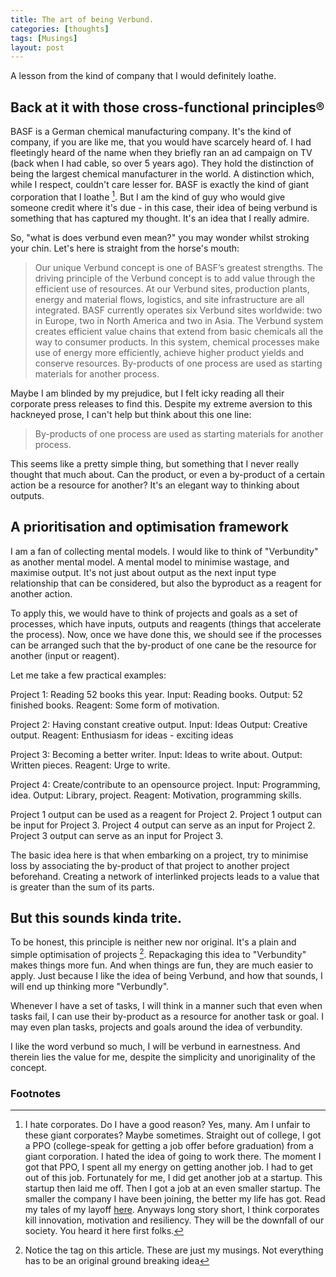 ```yaml
---
title: The art of being Verbund.
categories: [thoughts]
tags: [Musings]
layout: post
---
```


A lesson from the kind of company that I would definitely loathe. 

## Back at it with those cross-functional principles®

BASF is a German chemical manufacturing company. It's the kind of company, if you are like me, that you would have scarcely heard of. I had fleetingly heard of the name when they briefly ran an ad campaign on TV (back when I had cable, so over 5 years ago). They hold the distinction of being the largest chemical manufacturer in the world. A distinction which, while I respect, couldn't care lesser for. BASF is exactly the kind of giant corporation that I loathe [^1]. But I am the kind of guy who would give someone credit where it's due - in this case, their idea of being verbund is something that has captured my thought. It's an idea that I really admire.

So, "what is does verbund even mean?" you may wonder whilst stroking your chin. Let's here is straight from the horse's mouth:

> Our unique Verbund concept is one of BASF’s greatest strengths. The driving principle of the Verbund concept is to add value through the efficient use of resources. At our Verbund sites, production plants, energy and material flows, logistics, and site infrastructure are all integrated. BASF currently operates six Verbund sites worldwide: two in Europe, two in North America and two in Asia.
 The Verbund system creates efficient value chains that extend from basic chemicals all the way to consumer products. In this system, chemical processes make use of energy more efficiently, achieve higher product yields and conserve resources. By-products of one process are used as starting materials for another process.

Maybe I am blinded by my prejudice, but I felt icky reading all their corporate press releases to find this. Despite my extreme aversion to this hackneyed prose, I can't help but think about this one line:

>  By-products of one process are used as starting materials for another process.

This seems like a pretty simple thing, but something that I never really thought that much about. Can the product, or even a by-product of a certain action be a resource for another? It's an elegant way to thinking about outputs.

## A prioritisation and optimisation framework
I am a fan of collecting mental models. I would like to think of "Verbundity" as another mental model. A mental model to minimise wastage, and maximise output. It's not just about output as the next input type relationship that can be considered, but also the byproduct as a reagent for another action. 

To apply this, we would have to think of projects and goals as a set of processes, which have inputs, outputs and reagents (things that accelerate the process). Now, once we have done this, we should see if the processes can be arranged such that the by-product of one cane be the resource for another (input or reagent).

Let me take a few practical examples:

Project 1: Reading 52 books this year.
Input: Reading books.
Output: 52 finished books.
Reagent: Some form of motivation.

Project 2: Having constant creative output.
Input: Ideas
Output: Creative output.
Reagent: Enthusiasm for ideas - exciting ideas

Project 3: Becoming a better writer.
Input: Ideas to write about.
Output: Written pieces.
Reagent: Urge to write.

Project 4: Create/contribute to an opensource project.
Input: Programming, idea.
Output: Library, project.
Reagent: Motivation, programming skills.

Project 1 output can be used as a reagent for Project 2. Project 1 output can be input for Project 3. Project 4 output can serve as an input for Project 2. Project 3 output can serve as an input for Project 3. 

The basic idea here is that when embarking on a project, try to minimise loss by associating the by-product of that project to another project beforehand. Creating a network of interlinked projects leads to a value that is greater than the sum of its parts.

## But this sounds kinda trite.
To be honest, this principle is neither new nor original. It's a plain and simple optimisation of projects [^3]. Repackaging this idea to "Verbundity" makes things more fun. And when things are fun, they are much easier to apply. Just because I like the idea of being Verbund, and how that sounds, I will end up thinking more "Verbundly".

Whenever I have a set of tasks, I will think in a manner such that even when tasks fail, I can use their by-product as a resource for another task or goal. I may even plan tasks, projects and goals around the idea of verbundity. 

I like the word verbund so much, I will be verbund in earnestness. And therein lies the value for me, despite the simplicity and unoriginality of the concept.


### Footnotes
[^1]: I hate corporates. Do I have a good reason? Yes, many. Am I unfair to these giant corporates? Maybe sometimes. Straight out of college, I got a PPO (college-speak for getting a job offer before graduation) from a giant corporation. I hated the idea of going to work there. The moment I got that PPO, I spent all my energy on getting another job. I had to get out of this job. Fortunately for me, I did get another job at a startup. This startup then laid me off. Then I got a job at an even smaller startup. The smaller the company I have been joining, the better my life has got. Read my tales of my layoff [here](https://advait.live/layoff/). Anyways long story short, I think corporates kill innovation, motivation and resiliency. They will be the downfall of our society. You heard it here first folks.

[^2]: Yes,  I know I didn't use the right ø. What you gonna do about it.

[^3]: Notice the tag on this article. These are just my musings. Not everything has to be an original ground breaking idea